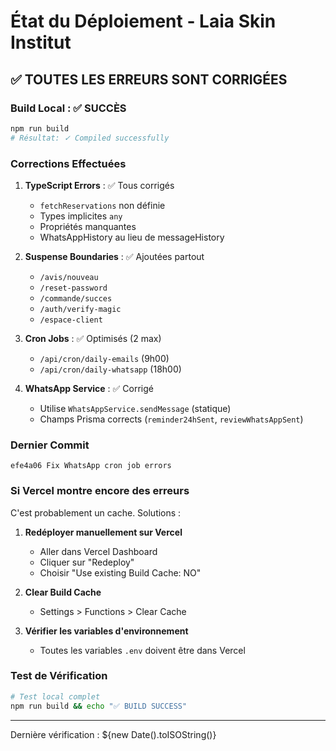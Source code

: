 # État du Déploiement - Laia Skin Institut

## ✅ TOUTES LES ERREURS SONT CORRIGÉES

### Build Local : ✅ SUCCÈS
```bash
npm run build
# Résultat: ✓ Compiled successfully
```

### Corrections Effectuées

1. **TypeScript Errors** : ✅ Tous corrigés
   - `fetchReservations` non définie
   - Types implicites `any`
   - Propriétés manquantes
   - WhatsAppHistory au lieu de messageHistory

2. **Suspense Boundaries** : ✅ Ajoutées partout
   - `/avis/nouveau`
   - `/reset-password`
   - `/commande/succes`
   - `/auth/verify-magic`
   - `/espace-client`

3. **Cron Jobs** : ✅ Optimisés (2 max)
   - `/api/cron/daily-emails` (9h00)
   - `/api/cron/daily-whatsapp` (18h00)

4. **WhatsApp Service** : ✅ Corrigé
   - Utilise `WhatsAppService.sendMessage` (statique)
   - Champs Prisma corrects (`reminder24hSent`, `reviewWhatsAppSent`)

### Dernier Commit
```
efe4a06 Fix WhatsApp cron job errors
```

### Si Vercel montre encore des erreurs

C'est probablement un cache. Solutions :

1. **Redéployer manuellement sur Vercel**
   - Aller dans Vercel Dashboard
   - Cliquer sur "Redeploy"
   - Choisir "Use existing Build Cache: NO"

2. **Clear Build Cache**
   - Settings > Functions > Clear Cache

3. **Vérifier les variables d'environnement**
   - Toutes les variables `.env` doivent être dans Vercel

### Test de Vérification
```bash
# Test local complet
npm run build && echo "✅ BUILD SUCCESS"
```

---
Dernière vérification : ${new Date().toISOString()}